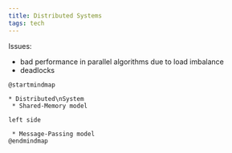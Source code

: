 ```yaml
---
title: Distributed Systems
tags: tech
---
```


Issues:

* bad performance in parallel algorithms due to load imbalance 
* deadlocks 

```plantuml
@startmindmap

* Distributed\nSystem
 * Shared-Memory model

left side

 * Message-Passing model
@endmindmap

```